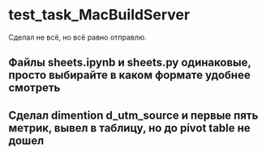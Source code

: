 # test_task_MacBuildServer
Сделал не всё, но всё равно отправлю.

## Файлы sheets.ipynb и sheets.py одинаковые, просто выбирайте в каком формате удобнее смотреть

## Сделал dimention d_utm_source и первые пять метрик, вывел в таблицу, но до pivot table не дошел
